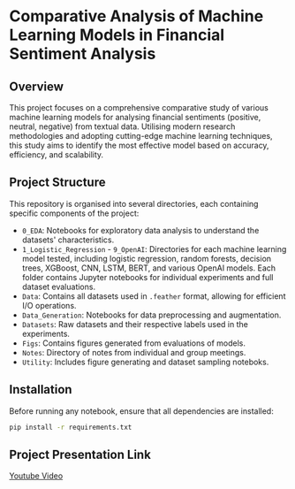 # Comparative Analysis of Machine Learning Models in Financial Sentiment Analysis

## Overview

This project focuses on a comprehensive comparative study of various machine learning models for analysing financial sentiments (positive, neutral, negative) from textual data. Utilising modern research methodologies and adopting cutting-edge machine learning techniques, this study aims to identify the most effective model based on accuracy, efficiency, and scalability.

## Project Structure

This repository is organised into several directories, each containing specific components of the project:

- `0_EDA`: Notebooks for exploratory data analysis to understand the datasets' characteristics.
- `1_Logistic_Regression` - `9_OpenAI`: Directories for each machine learning model tested, including logistic regression, random forests, decision trees, XGBoost, CNN, LSTM, BERT, and various OpenAI models. Each folder contains Jupyter notebooks for individual experiments and full dataset evaluations.
- `Data`: Contains all datasets used in `.feather` format, allowing for efficient I/O operations.
- `Data_Generation`: Notebooks for data preprocessing and augmentation.
- `Datasets`: Raw datasets and their respective labels used in the experiments.
- `Figs`: Contains figures generated from evaluations of models.
- `Notes`: Directory of notes from individual and group meetings.
- `Utility`: Includes figure generating and dataset sampling noteboks.

## Installation

Before running any notebook, ensure that all dependencies are installed:

```bash
pip install -r requirements.txt
```

## Project Presentation Link

[Youtube Video](https://youtu.be/3i2GwZLAbUA)